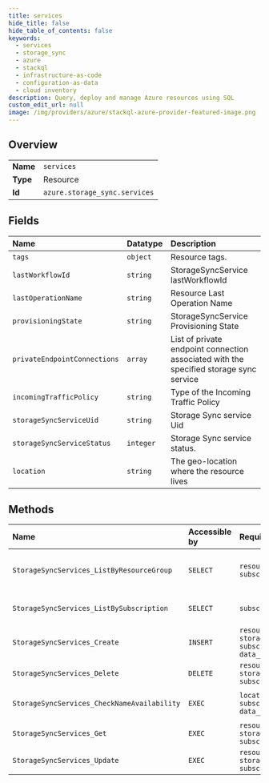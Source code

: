 ```yaml
---
title: services
hide_title: false
hide_table_of_contents: false
keywords:
  - services
  - storage_sync
  - azure    
  - stackql
  - infrastructure-as-code
  - configuration-as-data
  - cloud inventory
description: Query, deploy and manage Azure resources using SQL
custom_edit_url: null
image: /img/providers/azure/stackql-azure-provider-featured-image.png
---
```

  
    

## Overview
<table><tbody>
<tr><td><b>Name</b></td><td><code>services</code></td></tr>
<tr><td><b>Type</b></td><td>Resource</td></tr>
<tr><td><b>Id</b></td><td><code>azure.storage_sync.services</code></td></tr>
</tbody></table>

## Fields
| Name | Datatype | Description |
|:-----|:---------|:------------|
| `tags` | `object` | Resource tags. |
| `lastWorkflowId` | `string` | StorageSyncService lastWorkflowId |
| `lastOperationName` | `string` | Resource Last Operation Name |
| `provisioningState` | `string` | StorageSyncService Provisioning State |
| `privateEndpointConnections` | `array` | List of private endpoint connection associated with the specified storage sync service |
| `incomingTrafficPolicy` | `string` | Type of the Incoming Traffic Policy |
| `storageSyncServiceUid` | `string` | Storage Sync service Uid |
| `storageSyncServiceStatus` | `integer` | Storage Sync service status. |
| `location` | `string` | The geo-location where the resource lives |
## Methods
| Name | Accessible by | Required Params | Description |
|:-----|:--------------|:----------------|:------------|
| `StorageSyncServices_ListByResourceGroup` | `SELECT` | `resourceGroupName, subscriptionId` | Get a StorageSyncService list by Resource group name. |
| `StorageSyncServices_ListBySubscription` | `SELECT` | `subscriptionId` | Get a StorageSyncService list by subscription. |
| `StorageSyncServices_Create` | `INSERT` | `resourceGroupName, storageSyncServiceName, subscriptionId, data__location` | Create a new StorageSyncService. |
| `StorageSyncServices_Delete` | `DELETE` | `resourceGroupName, storageSyncServiceName, subscriptionId` | Delete a given StorageSyncService. |
| `StorageSyncServices_CheckNameAvailability` | `EXEC` | `locationName, subscriptionId, data__name, data__type` | Check the give namespace name availability. |
| `StorageSyncServices_Get` | `EXEC` | `resourceGroupName, storageSyncServiceName, subscriptionId` | Get a given StorageSyncService. |
| `StorageSyncServices_Update` | `EXEC` | `resourceGroupName, storageSyncServiceName, subscriptionId` | Patch a given StorageSyncService. |
